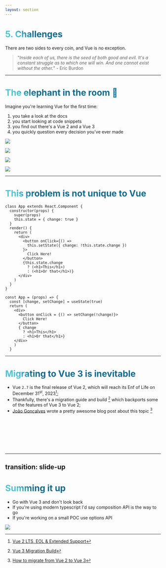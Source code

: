```yaml
---
layout: section
---
```


# 5. Challenges

<div grid="~ cols-3">

<div col="span-2">

There are two sides to every coin, and Vue is no exception.

> "*Inside each of us, there is the seed of both good and evil. It's a constant struggle as to which one will win. And one cannot exist without the other.*" - Eric Burdon

</div>
</div>

<style>
h1 {
  background-color: #2B90B6;
  background-image: linear-gradient(45deg, #4EC5D4 10%, #146b8c 20%);
  background-size: 100%;
  -webkit-background-clip: text;
  -moz-background-clip: text;
  -webkit-text-fill-color: transparent;
  -moz-text-fill-color: transparent;
}
</style>

---

# The elephant in the room 🐘

Imagine you're learning Vue for the first time:
<ol>
  <li v-click>you take a look at the docs</li>
  <li v-click>you start looking at code snippets</li>
  <li v-click>you find out there's a Vue 2 and a Vue 3</li>
  <li v-click>you quickly question every decision you've ever made</li>
</ol>

<img
    v-click
    position="absolute"
    top="10"
    right="30"
    class="w-60"
    rotate="10"
    src="/img/vue-3-meme-api-buttons.jpg"
/>

<div v-click>
<img
    position="absolute"
    bottom="10"
    left="6"
    class="h-40"
    rotate="-20"
    src="/img/vue-3-meme-separate-repo.jpg"
/>

<img
    position="absolute"
    bottom="10"
    right="90"
    rotate="5"
    class="h-60"
    src="/img/vue-3-meme-api-changes.jpg"
/>

<img
    position="absolute"
    bottom="4"
    right="2"
    rotate="10"
    class="h-40"
    src="/img/vue-3-meme-migrating-to-vue-3.jpg"
/>
</div>

---

# This problem is not unique to Vue

<div grid="~ cols-2 gap-2">

```tsx
class App extends React.Component {
  constructor(props) {
    super(props)
    this.state = { change: true }
  }
  render() {
    return (
      <div>
        <button onClick={() =>
          this.setState({ change: !this.state.change })
        }>
          Click Here!
        </button>
        {this.state.change
          ? (<h1>This</h1>)
          : (<h1>Or that</h1>)}
      </div>
    )
  }
}
```

```tsx
const App = (props) => {
  const [change, setChange] = useState(true)
  return (
    <div>
      <button onClick = {() => setChange(!change)}>
        Click Here!
      </button>
      { change
        ? <h1>This</h1>
        : <h1>Or that</h1>}
    </div>
    )
  }
```

</div>

<!--
Up to this day you can still find React projects that are still using the old Class components syntax (before React `v16.8`). Even if this syntax was dropped back in 2019 in favor of functional components and hooks.
-->

---

# Migrating to Vue 3 is inevitable

- Vue `2.7` is the final release of Vue 2, which will reach its Enf of Life on December 31<sup>st</sup>, 2023[^1];
- Thankfully, there's a migration guide and build [^2] which backports some of the features of Vue 3 to Vue 2;
- [João Gonçalves](https://www.linkedin.com/in/jagoncalves/) wrote a pretty awesome blog post about this topic [^3]

<br>
<br>
<br>
<br>
<br>
<br>

[^1]: [Vue 2 LTS, EOL & Extended Support](https://v2.vuejs.org/lts/)
[^2]: [Vue 3 Migration Build](https://v3-migration.vuejs.org/migration-build.html#migration-build)
[^3]: [How to migrate from Vue 2 to Vue 3](https://www.pixelmatters.com/blog/how-to-migrate-from-vue-2-to-vue-3)

---
transition: slide-up
---

# Summing it up

- Go with Vue 3 and don't look back
- If you're using modern typescript I'd say composition API is the way to go
- If you're working on a small POC use options API

<img
  v-click
  position="absolute"
  bottom="12"
  right="6"
  rotate="10"
  class="h-60"
  src="/img/vue-3-meme-superiority.jpg"
/>
